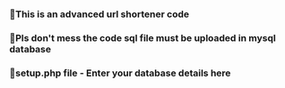 ### 👋This is an advanced url shortener code
### 👋Pls don't mess the code sql file must be uploaded in mysql database
### 👋setup.php file - Enter your database details here
